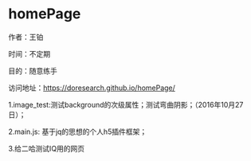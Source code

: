 # homePage

作者：王铂

时间：不定期

目的：随意练手

访问地址：https://doresearch.github.io/homePage/


1.image_test:测试background的次级属性；测试弯曲阴影；（2016年10月27日）；

2.main.js:
	基于jq的思想的个人h5插件框架；
	
3.给二哈测试IQ用的网页